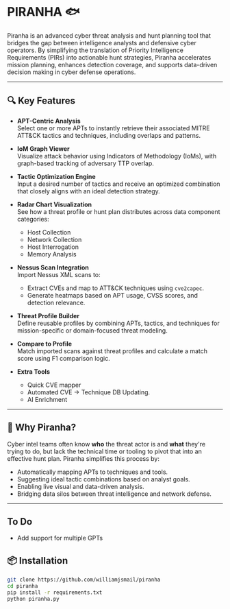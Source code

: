 # PIRANHA 🐟  

Piranha is an advanced cyber threat analysis and hunt planning tool that bridges the gap between intelligence analysts and defensive cyber operators. By simplifying the translation of Priority Intelligence Requirements (PIRs) into actionable hunt strategies, Piranha accelerates mission planning, enhances detection coverage, and supports data-driven decision making in cyber defense operations.

---

## 🔍 Key Features

- **APT-Centric Analysis**  
  Select one or more APTs to instantly retrieve their associated MITRE ATT&CK tactics and techniques, including overlaps and patterns.

- **IoM Graph Viewer**  
  Visualize attack behavior using Indicators of Methodology (IoMs), with graph-based tracking of adversary TTP overlap.

- **Tactic Optimization Engine**  
  Input a desired number of tactics and receive an optimized combination that closely aligns with an ideal detection strategy.

- **Radar Chart Visualization**  
  See how a threat profile or hunt plan distributes across data component categories:  
  - Host Collection  
  - Network Collection  
  - Host Interrogation  
  - Memory Analysis

- **Nessus Scan Integration**  
  Import Nessus XML scans to:
  - Extract CVEs and map to ATT&CK techniques using `cve2capec`.
  - Generate heatmaps based on APT usage, CVSS scores, and detection relevance.

- **Threat Profile Builder**  
  Define reusable profiles by combining APTs, tactics, and techniques for mission-specific or domain-focused threat modeling.

- **Compare to Profile**  
  Match imported scans against threat profiles and calculate a match score using F1 comparison logic.

- **Extra Tools**
  - Quick CVE mapper
  - Automated CVE -> Technique DB Updating.
  - AI Enrichment
---

## 🧠 Why Piranha?

Cyber intel teams often know **who** the threat actor is and **what** they're trying to do, but lack the technical time or tooling to pivot that into an effective hunt plan. Piranha simplifies this process by:

- Automatically mapping APTs to techniques and tools.
- Suggesting ideal tactic combinations based on analyst goals.
- Enabling live visual and data-driven analysis.
- Bridging data silos between threat intelligence and network defense.
---

## To Do
- Add support for multiple GPTs

## 📦 Installation

```bash
git clone https://github.com/williamjsmail/piranha
cd piranha
pip install -r requirements.txt
python piranha.py
```
